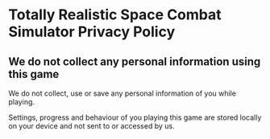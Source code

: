 # Totally Realistic Space Combat Simulator Privacy Policy 
## We do not collect any personal information using this game

We do not collect, use or save any personal information of you while playing.

Settings, progress and behaviour of you playing this game are stored locally on your device and not sent to or accessed by us.
